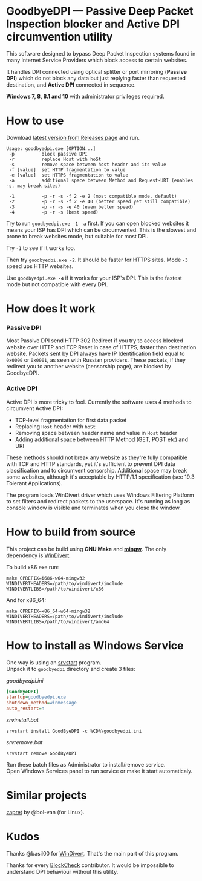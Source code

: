 GoodbyeDPI — Passive Deep Packet Inspection blocker and Active DPI circumvention utility
=========================

This software designed to bypass Deep Packet Inspection systems found in many Internet Service Providers which block access to certain websites.

It handles DPI connected using optical splitter or port mirroring (**Passive DPI**) which do not block any data but just replying faster than requested destination, and **Active DPI** connected in sequence.

**Windows 7, 8, 8.1 and 10** with administrator privileges required.

# How to use

Download [latest version from Releases page](https://github.com/ValdikSS/GoodbyeDPI/releases) and run.

```
Usage: goodbyedpi.exe [OPTION...]
 -p          block passive DPI
 -r          replace Host with hoSt
 -s          remove space between host header and its value
 -f [value]  set HTTP fragmentation to value
 -e [value]  set HTTPS fragmentation to value
 -a          additional space between Method and Request-URI (enables -s, may break sites)

 -1          -p -r -s -f 2 -e 2 (most compatible mode, default)
 -2          -p -r -s -f 2 -e 40 (better speed yet still compatible)
 -3          -p -r -s -e 40 (even better speed)
 -4          -p -r -s (best speed)
```

Try to run `goodbyedpi.exe -1 -a` first. If you can open blocked websites it means your ISP has DPI which can be circumvented. This is the slowest and prone to break websites mode, but suitable for most DPI.

Try `-1` to see if it works too.

Then try `goodbyedpi.exe -2`. It should be faster for HTTPS sites. Mode `-3` speed ups HTTP websites.

Use `goodbyedpi.exe -4` if it works for your ISP's DPI. This is the fastest mode but not compatible with every DPI.

# How does it work

### Passive DPI

Most Passive DPI send HTTP 302 Redirect if you try to access blocked website over HTTP and TCP Reset in case of HTTPS, faster than destination website. Packets sent by DPI always have IP Identification field equal to `0x0000` or `0x0001`, as seen with Russian providers. These packets, if they redirect you to another website (censorship page), are blocked by GoodbyeDPI.

### Active DPI

Active DPI is more tricky to fool. Currently the software uses 4 methods to circumvent Active DPI:

* TCP-level fragmentation for first data packet
* Replacing `Host` header with `hoSt`
* Removing space between header name and value in `Host` header
* Adding additional space between HTTP Method (GET, POST etc) and URI

These methods should not break any website as they're fully compatible with TCP and HTTP standards, yet it's sufficient to prevent DPI data classification and to circumvent censorship. Additional space may break some websites, although it's acceptable by HTTP/1.1 specification (see 19.3 Tolerant Applications).

The program loads WinDivert driver which uses Windows Filtering Platform to set filters and redirect packets to the userspace. It's running as long as console window is visible and terminates when you close the window.

# How to build from source

This project can be build using **GNU Make** and [**mingw**](https://mingw-w64.org). The only dependency is [WinDivert](https://github.com/basil00/Divert).

To build x86 exe run:

`make CPREFIX=i686-w64-mingw32 WINDIVERTHEADERS=/path/to/windivert/include WINDIVERTLIBS=/path/to/windivert/x86`

And for x86_64:

`make CPREFIX=x86_64-w64-mingw32 WINDIVERTHEADERS=/path/to/windivert/include WINDIVERTLIBS=/path/to/windivert/amd64`

# How to install as Windows Service

One way is using an [srvstart](http://www.rozanski.org.uk/software) program.  
Unpack it to `goodbyedpi` directory and create 3 files:

*goodbyedpi.ini*
```INI
[GoodByeDPI]
startup=goodbyedpi.exe
shutdown_method=winmessage
auto_restart=n
```
*srvinstall.bat*
```Batchfile
srvstart install GoodByeDPI -c %CD%\goodbyedpi.ini
```
*srvremove.bat*
```Batchfile
srvstart remove GoodByeDPI
```
Run these batch files as Administrator to install/remove service.  
Open Windows Services panel to run service or make it start automaticaly.

# Similar projects

[zapret](https://github.com/bol-van/zapret) by @bol-van (for Linux).

# Kudos

Thanks @basil00 for [WinDivert](https://github.com/basil00/Divert). That's the main part of this program.

Thanks for every [BlockCheck](https://github.com/ValdikSS/blockcheck) contributor. It would be impossible to understand DPI behaviour without this utility.
